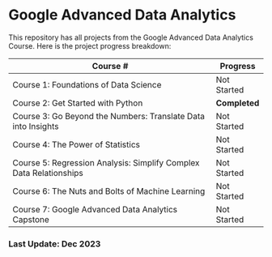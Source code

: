 # Google Advanced Data Analytics 

This repository has all projects from the Google Advanced Data Analytics Course. Here is the project progress breakdown:

| Course #                                                           | Progress   |
|----------------------------------------------------------------    |------------|
| Course 1: Foundations of Data Science                              | Not Started|
| Course 2: Get Started with Python                                  | **Completed** |
| Course 3: Go Beyond the Numbers: Translate Data into Insights      | Not Started|
| Course 4: The Power of Statistics                                  | Not Started|
| Course 5: Regression Analysis: Simplify Complex Data Relationships | Not Started|
| Course 6: The Nuts and Bolts of Machine Learning                   | Not Started|
| Course 7: Google Advanced Data Analytics Capstone                  | Not Started|

### Last Update: Dec 2023
